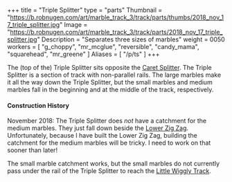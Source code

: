 +++
title = "Triple Splitter"
type = "parts"
Thumbnail = "https://b.robnugen.com/art/marble_track_3/track/parts/thumbs/2018_nov_17_triple_splitter.jpg"
Image = "https://b.robnugen.com/art/marble_track_3/track/parts/2018_nov_17_triple_splitter.jpg"
Description = "Separates three sizes of marbles"
weight = 0050
workers = [
	"g_choppy",
	"mr_mcglue",
	"reversible",
	"candy_mama",
	"squarehead",
	"mr_greene"
]
Aliases = [
  "/p/ts"
]
+++

The (top of the) Triple Splitter sits opposite the [Caret Splitter](/p/cs).  The Triple Splitter is a section of track with non-parallel rails.  The large marbles make it all the way down the Triple Splitter, but the small marbles and medium marbles fall in the beginning and at the middle of the track, respectively.

#### Construction History

November 2018:  The Triple Splitter does *not* have a catchment for the medium marbles.  They just fall down beside the [Lower Zig Zag](/lzz).  Unfortunately, because I have built the Lower Zig Zag, building the catchment for the medium marbles will be tricky.  I need to work on that sooner than later!

The small marble catchment works, but the small marbles do not currently pass under the rail of the Triple Splitter to reach the [Little Wiggly Track](/p/lwt). 